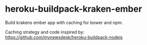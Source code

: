 heroku-buildpack-kraken-ember
=============================

Build krakens ember app with caching for bower and npm.

Caching strategy and code inspired by:
https://github.com/mynewsdesk/heroku-buildpack-nodejs
